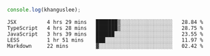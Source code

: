 ```js
console.log(khanguslee);
```

<!--START_SECTION:waka-->
```text
JSX          4 hrs 29 mins   ███████▒░░░░░░░░░░░░░░░░░   28.84 % 
TypeScript   4 hrs 28 mins   ███████▒░░░░░░░░░░░░░░░░░   28.75 % 
JavaScript   3 hrs 39 mins   ██████░░░░░░░░░░░░░░░░░░░   23.55 % 
LESS         1 hr 51 mins    ███░░░░░░░░░░░░░░░░░░░░░░   11.97 % 
Markdown     22 mins         ▓░░░░░░░░░░░░░░░░░░░░░░░░   02.42 % 
```
<!--END_SECTION:waka-->

<!--
**khanguslee/khanguslee** is a ✨ _special_ ✨ repository because its `README.md` (this file) appears on your GitHub profile.

Here are some ideas to get you started:

- 🔭 I’m currently working on ...
- 🌱 I’m currently learning ...
- 👯 I’m looking to collaborate on ...
- 🤔 I’m looking for help with ...
- 💬 Ask me about ...
- 📫 How to reach me: ...
- 😄 Pronouns: ...
- ⚡ Fun fact: ...
-->
